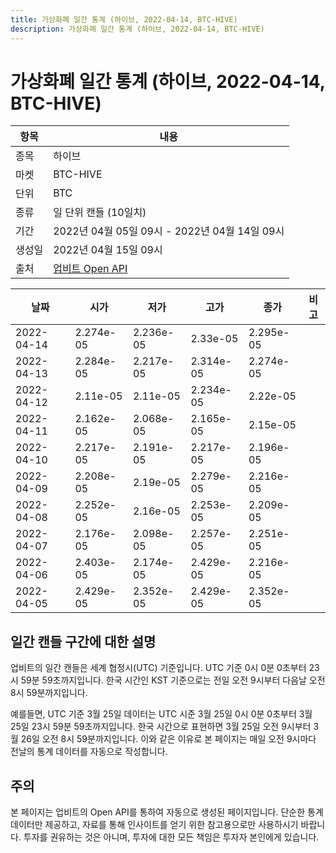 ```yaml
---
title: 가상화폐 일간 통계 (하이브, 2022-04-14, BTC-HIVE)
description: 가상화폐 일간 통계 (하이브, 2022-04-14, BTC-HIVE)
---
```



가상화폐 일간 통계 (하이브, 2022-04-14, BTC-HIVE)
===

|항목|내용|
|--|--|
|종목|하이브|
|마켓|BTC-HIVE|
|단위|BTC|
|종류|일 단위 캔들 (10일치)|
|기간|2022년 04월 05일 09시 - 2022년 04월 14일 09시|
|생성일|2022년 04월 15일 09시|
|출처|[업비트 Open API](https://docs.upbit.com)|


|날짜|시가|저가|고가|종가|비고|
|--|--|--|--|--|--|
|2022-04-14|2.274e-05|2.236e-05|2.33e-05|2.295e-05|    |
|2022-04-13|2.284e-05|2.217e-05|2.314e-05|2.274e-05|    |
|2022-04-12|2.11e-05|2.11e-05|2.234e-05|2.22e-05|    |
|2022-04-11|2.162e-05|2.068e-05|2.165e-05|2.15e-05|    |
|2022-04-10|2.217e-05|2.191e-05|2.217e-05|2.196e-05|    |
|2022-04-09|2.208e-05|2.19e-05|2.279e-05|2.216e-05|    |
|2022-04-08|2.252e-05|2.16e-05|2.253e-05|2.209e-05|    |
|2022-04-07|2.176e-05|2.098e-05|2.257e-05|2.251e-05|    |
|2022-04-06|2.403e-05|2.174e-05|2.429e-05|2.216e-05|    |
|2022-04-05|2.429e-05|2.352e-05|2.429e-05|2.352e-05|    |


일간 캔들 구간에 대한 설명
---


업비트의 일간 캔들은 세계 협정시(UTC) 기준입니다. 
UTC 기준 0시 0분 0초부터 23시 59분 59초까지입니다. 
한국 시간인 KST 기준으로는 전일 오전 9시부터 다음날 오전 8시 59분까지입니다. 


예를들면, UTC 기준 3월 25일 데이터는 UTC 시준 3월 25일 0시 0분 0초부터 3월 25일 23시 59분 59초까지입니다. 
한국 시간으로 표현하면 3월 25일 오전 9시부터 3월 26일 오전 8시 59분까지입니다. 
이와 같은 이유로 본 페이지는 매일 오전 9시마다 전날의 통계 데이터를 자동으로 작성합니다. 


주의
---


본 페이지는 업비트의 Open API를 통하여 자동으로 생성된 페이지입니다. 
단순한 통계 데이터만 제공하고, 자료를 통해 인사이트를 얻기 위한 참고용으로만 사용하시기 바랍니다. 
투자를 권유하는 것은 아니며, 투자에 대한 모든 책임은 투자자 본인에게 있습니다. 
